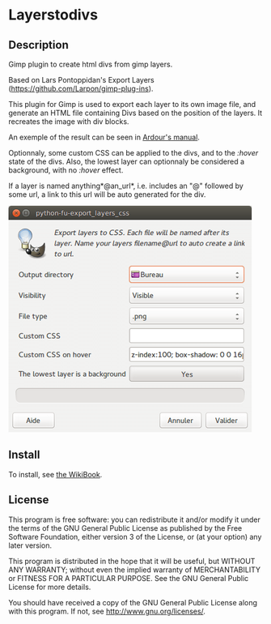 # Layerstodivs

## Description

Gimp plugin to create html divs from gimp layers.

Based on Lars Pontoppidan's Export Layers (https://github.com/Larpon/gimp-plug-ins).

This plugin for Gimp is used to export each layer to its own image file, and generate an HTML file 
containing Divs based on the position of the layers. It recreates the image with div blocks.

An exemple of the result can be seen in [Ardour's manual](http://manual.ardour.org/ardours-interface/about/).

Optionnaly, some custom CSS can be applied to the divs, and to the *:hover* state of the divs. Also, the lowest layer can optionnaly be considered a background, with no *:hover* effect.

If a layer is named anything*@an_url*, i.e. includes an "@" followed by some url, a link to this url will be auto generated for the div.

![Screenshot](screenshot.png)

## Install

To install, see [the WikiBook](https://en.wikibooks.org/wiki/GIMP/Installing_Plugins#Copying_the_plugin_to_the_GIMP_plugin_directory). 

## License

 This program is free software: you can redistribute it and/or modify
 it under the terms of the GNU General Public License as published by
 the Free Software Foundation, either version 3 of the License, or
 (at your option) any later version.

 This program is distributed in the hope that it will be useful,
 but WITHOUT ANY WARRANTY; without even the implied warranty of
 MERCHANTABILITY or FITNESS FOR A PARTICULAR PURPOSE.  See the
 GNU General Public License for more details.

 You should have received a copy of the GNU General Public License
 along with this program.  If not, see <http://www.gnu.org/licenses/>.
